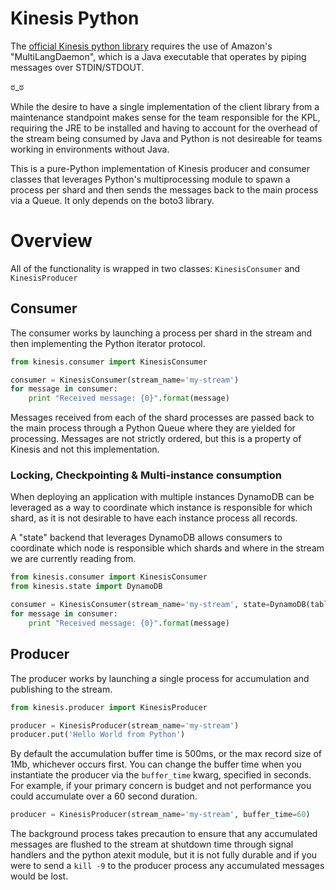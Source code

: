 # Kinesis Python

The [official Kinesis python library](https://github.com/awslabs/amazon-kinesis-client-python) requires the use of
Amazon's "MultiLangDaemon", which is a Java executable that operates by piping messages over STDIN/STDOUT.

ಠ\_ಠ

While the desire to have a single implementation of the client library from a maintenance standpoint makes sense for
the team responsible for the KPL, requiring the JRE to be installed and having to account for the overhead of the
stream being consumed by Java and Python is not desireable for teams working in environments without Java.

This is a pure-Python implementation of Kinesis producer and consumer classes that leverages Python's multiprocessing
module to spawn a process per shard and then sends the messages back to the main process via a Queue.  It only depends
on the boto3 library.


# Overview

All of the functionality is wrapped in two classes: `KinesisConsumer` and `KinesisProducer`

## Consumer

The consumer works by launching a process per shard in the stream and then implementing the Python iterator protocol.

```python
from kinesis.consumer import KinesisConsumer

consumer = KinesisConsumer(stream_name='my-stream')
for message in consumer:
    print "Received message: {0}".format(message)
```

Messages received from each of the shard processes are passed back to the main process through a Python Queue where
they are yielded for processing.  Messages are not strictly ordered, but this is a property of Kinesis and not this 
implementation.


### Locking, Checkpointing & Multi-instance consumption

When deploying an application with multiple instances DynamoDB can be leveraged as a way to coordinate which instance
is responsible for which shard, as it is not desirable to have each instance process all records.

A "state" backend that leverages DynamoDB allows consumers to coordinate which node is responsible which shards and
where in the stream we are currently reading from.

```python
from kinesis.consumer import KinesisConsumer
from kinesis.state import DynamoDB

consumer = KinesisConsumer(stream_name='my-stream', state=DynamoDB(table_name='my-kinesis-state'))
for message in consumer:
    print "Received message: {0}".format(message)
```


## Producer

The producer works by launching a single process for accumulation and publishing to the stream.

```python
from kinesis.producer import KinesisProducer

producer = KinesisProducer(stream_name='my-stream')
producer.put('Hello World from Python')
```

By default the accumulation buffer time is 500ms, or the max record size of 1Mb, whichever occurs first.  You can
change the buffer time when you instantiate the producer via the `buffer_time` kwarg, specified in seconds.  For
example, if your primary concern is budget and not performance you could accumulate over a 60 second duration.

```python
producer = KinesisProducer(stream_name='my-stream', buffer_time=60)
```

The background process takes precaution to ensure that any accumulated messages are flushed to the stream at
shutdown time through signal handlers and the python atexit module, but it is not fully durable and if you were to
send a `kill -9` to the producer process any accumulated messages would be lost.
